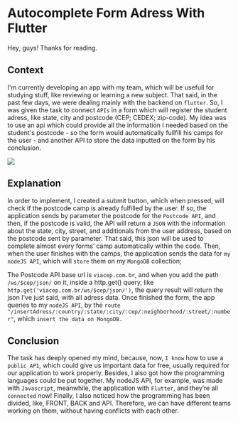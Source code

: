 # Autocomplete Form Adress With Flutter

Hey, guys! Thanks for reading.


## Context
I'm currently developing an app with my team, which will be usefull for studying stuff, like reviewing or learning a new subject. That said, in the past few days, we were dealing mainly with the backend on ```flutter```. So, I was given the task to connect ```APIs``` in a form which will register the student adress, like state, city and postcode (CEP; CEDEX; zip-code). My idea was to use an api which could provide all the information I needed based on the student's postcode - so the form would automatically fullfill his camps for the user - and another API to store the data inputted on the form by his conclusion.  


<div>
  <img src="https://user-images.githubusercontent.com/103438311/209247577-9864a5e7-8d8f-46dc-958a-d080c5645338.png">
</div>


## Explanation
In order to implement, I created a submit button, which when pressed, will check if the postcode camp is already fulfilled by the user. If so, the application sends by parameter the postcode for the ```Postcode API```, and then, if the postcode is valid, the API will return a ```JSON``` with the information about the state, city, street, and additionals from the user address, based on the postcode sent by parameter. That said, this json will be used to complete almost every forms’ camp automatically within the code. Then, when the user finishes with the camps, the application sends the data for ```my nodeJS API```, which will ```store``` them on my ```MongoDB``` collection;


The Postcode API base url is ```viacep.com.br```, and when you add the path ```/ws/$cep/json/``` on it, inside a http.get() query, like ```http.get('viacep.com.br/ws/$cep/json/')```, the query result will return the json I've just said, with all adress data. Once finished 
the form, the app queries to my ```nodeJS API```, by the ```route "/insertAdress/:country/:state/:city/:cep/:neighborhood/:street/:number"```,
which ```insert the data on MongoDB.```

[comment]: <> (you must add the app video here, who going to show how it's working)

## Conclusion
The task has deeply opened my mind, because, now, ```I know``` how to use a ```public API```, which could give us important data for free, usually required for our application to work properly. Besides, I also got how the programming languages could be put together. My nodeJS API, for example, was made with ```Javascript```, meanwhile, the application with ```Flutter```, and they’re all ```connected``` now! Finally, I also noticed how the programming has been divided, like, FRONT, BACK and API. Therefore, we can have different teams working on them, without having conflicts with each other.


[comment]: <> (Postcode route API: ```https://viacep.com.br/ws/$cep/json/```)
[comment]: <> (Store Adress API: ```https://replit.com/@fhyvugvfjudgf/locationapi```)
